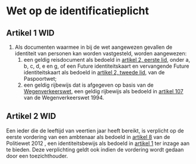 # Wet op de identificatieplicht

## Artikel 1 WID

1. Als documenten waarmee in bij de wet aangewezen gevallen de identiteit van personen kan worden vastgesteld, worden aangewezen:
    1. een geldig reisdocument als bedoeld in [artikel 2, eerste lid](paspoortwet.md#artikel-2-ppw-soorten-reisdocumenten), onder a, b, c, d, e en g, of een Future identiteitskaart en vervangende Future identiteitskaart als bedoeld in [artikel 2, tweede lid](paspoortwet.md#artikel-2-ppw-soorten-reisdocumenten), van de Paspoortwet;
    2. een geldig rijbewijs dat is afgegeven op basis van de [Wegenverkeerswet](./wegenverkeerswet/wegenverkeerswet-1994.md), een geldig rijbewijs als bedoeld in [artikel 107](./wegenverkeerswet/wegenverkeerswet-1994.md) van de Wegenverkeerswet 1994.

## Artikel 2 WID

Een ieder die de leeftijd van veertien jaar heeft bereikt, is verplicht op de eerste vordering van een ambtenaar als bedoeld in [artikel 8](politiewet-2012.md#artikel-8-pw-2012-vorderen-inzage-identiteitsbewijs) van de Politiewet 2012 , een identiteitsbewijs als bedoeld in [artikel 1](#artikel-1-wid) ter inzage aan te bieden. Deze verplichting geldt ook indien de vordering wordt gedaan door een toezichthouder.
